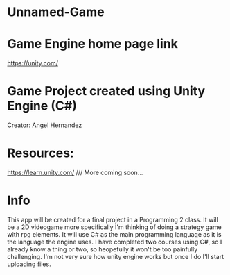 # Unnamed-Game

# Game Engine home page link
https://unity.com/

# Game Project created using Unity Engine (C#)
Creator: Angel Hernandez

# Resources: 
https://learn.unity.com/       ///         More coming soon...
 
 
# Info

This app will be created for a final project in a Programming 2 class. It will be a 2D videogame more specifically I'm thinking of doing a strategy game with rpg elements. It will use C# as the main programming language as it is the language the engine uses. I have completed two courses using C#, so I already know a thing or two, so heopefully it won't be too painfully challenging. I'm not very sure how unity engine works but once I do I'll start uploading files.
